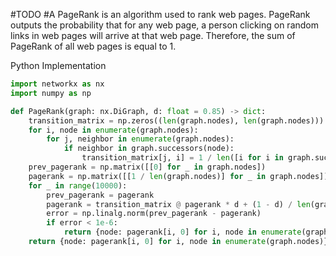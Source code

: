 #TODO #A
PageRank is an algorithm used to rank web pages. PageRank outputs the probability that for any web page, a person clicking on random links in web pages will arrive at that web page. Therefore, the sum of PageRank of all web pages is equal to 1.

Python Implementation
```python
import networkx as nx
import numpy as np

def PageRank(graph: nx.DiGraph, d: float = 0.85) -> dict:
    transition_matrix = np.zeros((len(graph.nodes), len(graph.nodes)))
    for i, node in enumerate(graph.nodes):
        for j, neighbor in enumerate(graph.nodes):
            if neighbor in graph.successors(node):
                transition_matrix[j, i] = 1 / len([i for i in graph.successors(node)])
    prev_pagerank = np.matrix([[0] for _ in graph.nodes])
    pagerank = np.matrix([[1 / len(graph.nodes)] for _ in graph.nodes])
    for _ in range(10000):
        prev_pagerank = pagerank
        pagerank = transition_matrix @ pagerank * d + (1 - d) / len(graph.nodes)
        error = np.linalg.norm(prev_pagerank - pagerank)
        if error < 1e-6:
            return {node: pagerank[i, 0] for i, node in enumerate(graph.nodes)}
    return {node: pagerank[i, 0] for i, node in enumerate(graph.nodes)}
```